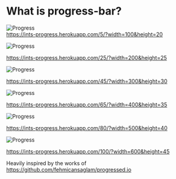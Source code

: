 # What is progress-bar?

![Progress](https://ints-progress.herokuapp.com/5/?width=100&height=20)<br>
https://ints-progress.herokuapp.com/5/?width=100&height=20


![Progress](https://ints-progress.herokuapp.com/25/?width=200&height=25)

https://ints-progress.herokuapp.com/25/?width=200&height=25


![Progress](https://ints-progress.herokuapp.com/45/?width=300&height=30)

https://ints-progress.herokuapp.com/45/?width=300&height=30


![Progress](https://ints-progress.herokuapp.com/65/?width=400&height=35)

https://ints-progress.herokuapp.com/65/?width=400&height=35


![Progress](https://ints-progress.herokuapp.com/80/?width=500&height=40)

https://ints-progress.herokuapp.com/80/?width=500&height=40


![Progress](https://ints-progress.herokuapp.com/100/?width=600&height=45)

https://ints-progress.herokuapp.com/100/?width=600&height=45



Heavily inspired by the works of https://github.com/fehmicansaglam/progressed.io
